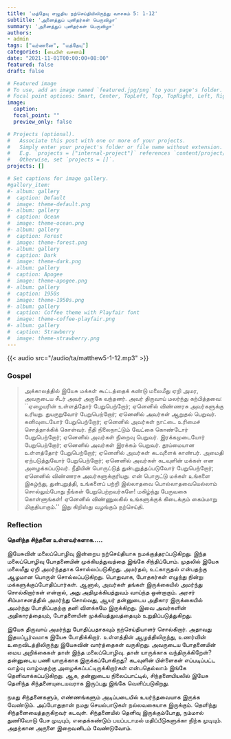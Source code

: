 ```yaml
---
title: 'மத்தேயு எழுதிய நற்செய்தியிலிருந்து வாசகம் 5: 1-12'
subtitle: 'அனைத்துப் புனிதர்கள் பெருவிழா'
summary: 'அனைத்துப் புனிதர்கள் பெருவிழா'
authors:
- admin
tags: ["வர்ணனை", "மத்தேயு"]
categories: [பைபிள் வசனம்]
date: "2021-11-01T00:00:00+08:00"
featured: false
draft: false

# Featured image
# To use, add an image named `featured.jpg/png` to your page's folder.
# Focal point options: Smart, Center, TopLeft, Top, TopRight, Left, Right, BottomLeft, Bottom, BottomRight
image:
  caption:
  focal_point: ""
  preview_only: false

# Projects (optional).
#   Associate this post with one or more of your projects.
#   Simply enter your project's folder or file name without extension.
#   E.g. `projects = ["internal-project"]` references `content/project/deep-learning/index.md`.
#   Otherwise, set `projects = []`.
projects: []

# Set captions for image gallery.
#gallery_item:
#- album: gallery
#  caption: Default
#  image: theme-default.png
#- album: gallery
#  caption: Ocean
#  image: theme-ocean.png
#- album: gallery
#  caption: Forest
#  image: theme-forest.png
#- album: gallery
#  caption: Dark
#  image: theme-dark.png
#- album: gallery
#  caption: Apogee
#  image: theme-apogee.png
#- album: gallery
#  caption: 1950s
#  image: theme-1950s.png
#- album: gallery
#  caption: Coffee theme with Playfair font
#  image: theme-coffee-playfair.png
#- album: gallery
#  caption: Strawberry
#  image: theme-strawberry.png
---
```


{{< audio src="/audio/ta/matthew5-1-12.mp3" >}}

### Gospel
> அக்காலத்தில் இயேசு மக்கள் கூட்டத்தைக் கண்டு மலைமீது ஏறி அமர, அவருடைய சீடர் அவர் அருகே வந்தனர். அவர் திருவாய் மலர்ந்து கற்பித்தவை: ``ஏழையரின் உள்ளத்தோர் பேறுபெற்றோர்; ஏனெனில் விண்ணரசு அவர்களுக்கு உரியது. துயருறுவோர் பேறுபெற்றோர்; ஏனெனில் அவர்கள் ஆறுதல் பெறுவர். கனிவுடையோர் பேறுபெற்றோர்; ஏனெனில் அவர்கள் நாட்டை உரிமைச் சொத்தாக்கிக் கொள்வர். நீதி நிலைநாட்டும் வேட்கை கொண்டோர் பேறுபெற்றோர்; ஏனெனில் அவர்கள் நிறைவு பெறுவர். இரக்கமுடையோர் பேறுபெற்றோர்; ஏனெனில் அவர்கள் இரக்கம் பெறுவர். தூய்மையான உள்ளத்தோர் பேறுபெற்றோர்; ஏனெனில் அவர்கள் கடவுளைக் காண்பர். அமைதி ஏற்படுத்துவோர் பேறுபெற்றோர்; ஏனெனில் அவர்கள் கடவுளின் மக்கள் என அழைக்கப்படுவர். நீதியின் பொருட்டுத் துன்புறுத்தப்படுவோர் பேறுபெற்றோர்; ஏனெனில் விண்ணரசு அவர்களுக்குரியது. என் பொருட்டு மக்கள் உங்களை இகழ்ந்து, துன்புறுத்தி, உங்களைப் பற்றி இல்லாதவை பொல்லாதவையெல்லாம் சொல்லும்போது நீங்கள் பேறுபெற்றவர்களே! மகிழ்ந்து பேருவகை கொள்ளுங்கள்! ஏனெனில் விண்ணுலகில் உங்களுக்குக் கிடைக்கும் கைம்மாறு மிகுதியாகும்.'' இது கிறிஸ்து வழங்கும் நற்செய்தி.

### Reflection
**தெளிந்த சிந்தனை உள்ளவர்களாக…..**

இயேசுவின் மலைப்பொழிவு இன்றைய நற்செய்தியாக நமக்குத்தரப்படுகிறது. இந்த மலைப்பொழிவு போதனையின் முக்கியத்துவத்தை இங்கே சிந்திப்போம். முதலில் இயேசு மலைமீது ஏறி அமர்ந்ததாக சொல்லப்படுகிறது. அமர்தல், உட்காருதல் என்பதற்கு ஆழமான பொருள் சொல்லப்படுகிறது. பொதுவாக, போதகர்கள் எழுந்து நின்று மக்களுக்குப்போதிப்பார்கள். ஆனால், அவர்கள் தங்கள் இருக்கையில் அமர்ந்து சொல்கிறார்கள் என்றால், அது அதிமுக்கியத்துவம் வாய்ந்த ஒன்றாகும். அரசர் சிம்மாசனத்தில் அமர்ந்து சொல்வது, ஆயர் தன்னுடைய அதிகார இருக்கையில் அமர்ந்து போதிப்பதற்கு தனி விளக்கமே இருக்கிறது. இவை அவர்களின் அதிகாரத்தையும், போதனையின் முக்கியத்துவத்தையும் உறுதிப்படுத்துகிறது.

இயேசு திருவாய் அமர்ந்து போதிப்பதாகவும் நற்செய்தியாளர் சொல்கிறார். அதாவது இதயப்பூர்வமாக இயேசு போதிக்கிறார். உள்ளத்தின் ஆழத்திலிருந்து, உணர்வின் உறைவிடத்திலிருந்து இயேசுவின் வார்த்தைகள் வருகிறது. அவருடைய போதனையின் மைய அறிக்கைகள் தான் இந்த மலைப்பொழிவு. தான் யாருக்காக வந்திருக்கிறேன்? தன்னுடைய பணி யாருக்காக இருக்கப்போகிறது? கடவுளின் பிள்ளைகள் எப்படிப்பட்ட வாழ்வு வாழ்வதற்கு அழைக்கப்பட்டிருக்கிறார்கள் என்பதெல்லாம் இங்கே தெளிவாக்கப்படுகிறது. ஆக, தன்னுடைய நிலைப்பாட்டில், சிந்தனையியலில் இயேசு தெளிந்த சிந்தனையுடையவராக இருப்பது இங்கே வெளிப்படுகிறது.

நமது சிந்தனைகளும், எண்ணங்களும் அடிப்படையில் உயர்ந்தவையாக இருக்க வேண்டும். அப்போதுதான் நமது செயல்பாடுகள் நல்லவகையாக இருக்கும். தெளிந்து சிந்தனையைத்தருகிறவர் கடவுள். சிந்தனையில் தெளிவு இருக்கும்போது, நம்மால் துணிவோடு பேச முடியும், எதைக்கண்டும் பயப்படாமல் மதிப்பீடுகளுக்கா நிற்க முடியும். அதற்கான அருளை இறைவனிடம் வேண்டுவோம்.
